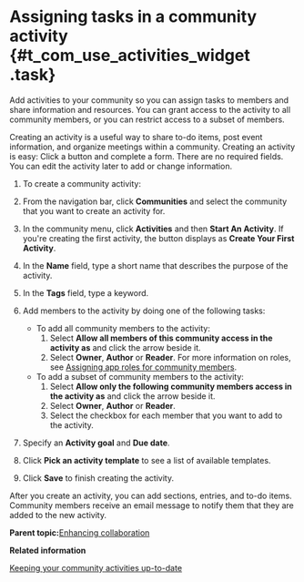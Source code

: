 # Assigning tasks in a community activity {#t_com_use_activities_widget .task}

Add activities to your community so you can assign tasks to members and share information and resources. You can grant access to the activity to all community members, or you can restrict access to a subset of members.

Creating an activity is a useful way to share to-do items, post event information, and organize meetings within a community. Creating an activity is easy: Click a button and complete a form. There are no required fields. You can edit the activity later to add or change information.

1.  To create a community activity:
2.  From the navigation bar, click **Communities** and select the community that you want to create an activity for.

3.  In the community menu, click **Activities** and then **Start An Activity**. If you're creating the first activity, the button displays as **Create Your First Activity**.

4.  In the **Name** field, type a short name that describes the purpose of the activity.

5.  In the **Tags** field, type a keyword.

6.  Add members to the activity by doing one of the following tasks:

    -   To add all community members to the activity:
        1.  Select **Allow all members of this community access in the activity as** and click the arrow beside it.
        2.  Select **Owner**, **Author** or **Reader**. For more information on roles, see [Assigning app roles for community members](managing_roles_for_community_members.md).
    -   To add a subset of community members to the activity:
        1.  Select **Allow only the following community members access in the activity as** and click the arrow beside it.
        2.  Select **Owner**, **Author** or **Reader**.
        3.  Select the checkbox for each member that you want to add to the activity.
7.  Specify an **Activity goal** and **Due date**.

8.  Click **Pick an activity template** to see a list of available templates.

9.  Click **Save** to finish creating the activity.


After you create an activity, you can add sections, entries, and to-do items. Community members receive an email message to notify them that they are added to the new activity.

**Parent topic:**[Enhancing collaboration](../communities/enhancing_collaboration.md)

**Related information**  


[Keeping your community activities up-to-date](../communities/t_com_manage_activity.md)

